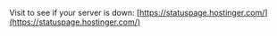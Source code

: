 Visit to see if your server is down:
[https://statuspage.hostinger.com/](https://statuspage.hostinger.com/)